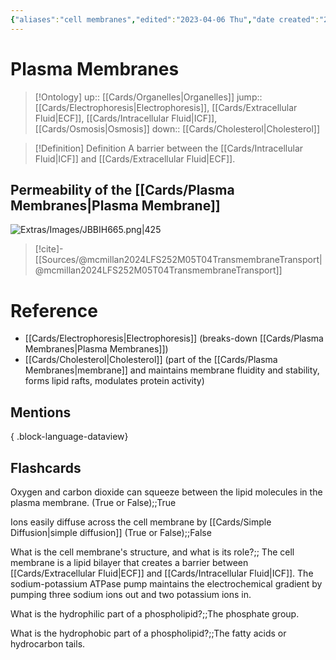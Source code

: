 ```yaml
---
{"aliases":"cell membranes","edited":"2023-04-06 Thu","date created":"2023-01-23 Mon","dg-publish":true,"tags":["Uni/LFS252","Uni/LFS103"],"permalink":"/cards/plasma-membranes/","dgPassFrontmatter":true}
---
```


# Plasma Membranes

> [!Ontology]
> up:: [[Cards/Organelles\|Organelles]]
> jump:: [[Cards/Electrophoresis\|Electrophoresis]], [[Cards/Extracellular Fluid\|ECF]], [[Cards/Intracellular Fluid\|ICF]], [[Cards/Osmosis\|Osmosis]]
> down:: [[Cards/Cholesterol\|Cholesterol]]

> [!Definition] Definition
> A barrier between the [[Cards/Intracellular Fluid\|ICF]] and [[Cards/Extracellular Fluid\|ECF]].

## Permeability of the [[Cards/Plasma Membranes\|Plasma Membrane]]

![Extras/Images/JBBIH665.png|425](/img/user/Extras/Images/JBBIH665.png)

> [!cite]-
> [[Sources/@mcmillan2024LFS252M05T04TransmembraneTransport\|@mcmillan2024LFS252M05T04TransmembraneTransport]]

# Reference

- [[Cards/Electrophoresis\|Electrophoresis]] (breaks-down [[Cards/Plasma Membranes\|Plasma Membranes]])
- [[Cards/Cholesterol\|Cholesterol]] (part of the [[Cards/Plasma Membranes\|membrane]] and maintains membrane fluidity and stability, forms lipid rafts, modulates protein activity)

## Mentions


{ .block-language-dataview}

## Flashcards

Oxygen and carbon dioxide can squeeze between the lipid molecules in the plasma membrane. (True or False);;True
<!--SR:!2023-07-21,1,230-->

Ions easily diffuse across the cell membrane by [[Cards/Simple Diffusion\|simple diffusion]] (True or False);;False
<!--SR:!2023-08-20,4,210-->

What is the cell membrane's structure, and what is its role?;; The cell membrane is a lipid bilayer that creates a barrier between [[Cards/Extracellular Fluid\|ECF]] and [[Cards/Intracellular Fluid\|ICF]]. The sodium-potassium ATPase pump maintains the electrochemical gradient by pumping three sodium ions out and two potassium ions in.
<!--SR:!2023-08-17,1,226-->

What is the hydrophilic part of a phospholipid?;;The phosphate group.

What is the hydrophobic part of a phospholipid?;;The fatty acids or hydrocarbon tails.